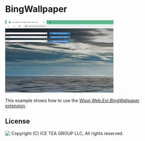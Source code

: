 BingWallpaper
====

<img src="../Support/Images/BingWallpaper.png" width="350" height="233">

This example shows how to use the [Wisej.Web.Ext.BingWallpaper extension](https://github.com/iceteagroup/wisej-extensions/tree/2.2/Wisej.Web.Ext.BingWallpaper).



License
-------
<img src="http://iceteagroup.com/wp-content/uploads/2017/01/Square-64x64-trasp.png" height="20" align="top"> Copyright (C) ICE TEA GROUP LLC, All rights reserved.
